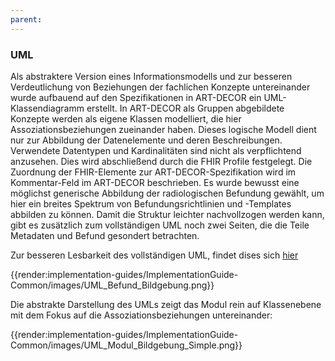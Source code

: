 ```yaml
---
parent:
---
```

### UML
Als abstraktere Version eines Informationsmodells und zur besseren Verdeutlichung von Beziehungen der fachlichen Konzepte untereinander wurde aufbauend auf den Spezifikationen in ART-DECOR ein UML-Klassendiagramm erstellt. In ART-DECOR als Gruppen abgebildete Konzepte werden als eigene Klassen modelliert, die hier Assoziationsbeziehungen zueinander haben. Dieses logische Modell dient nur zur Abbildung der Datenelemente und deren Beschreibungen. Verwendete Datentypen und Kardinalitäten sind nicht als verpflichtend anzusehen. Dies wird abschließend durch die FHIR Profile festgelegt. Die Zuordnung der FHIR-Elemente zur ART-DECOR-Spezifikation wird im Kommentar-Feld im ART-DECOR beschrieben. Es wurde bewusst eine möglichst generische Abbildung der radiologischen Befundung gewählt, um hier ein breites Spektrum von Befundungsrichtlinien und -Templates abbilden zu können. Damit die Struktur leichter nachvollzogen werden kann, gibt es zusätzlich zum vollständigen UML noch zwei Seiten, die die Teile Metadaten und Befund gesondert betrachten.

Zur besseren Lesbarkeit des vollständigen UML, findet dises sich [hier](https://simplifier.net/medizininformatik-initiative-modul-bildgebung/guides-implementationguide-common-images-uml-befund-bildgebung)

{{render:implementation-guides/ImplementationGuide-Common/images/UML_Befund_Bildgebung.png}}


Die abstrakte Darstellung des UMLs zeigt das Modul rein auf Klassenebene mit dem Fokus auf die Assoziationsbeziehungen untereinander:
 
{{render:implementation-guides/ImplementationGuide-Common/images/UML_Modul_Bildgebung_Simple.png}}
